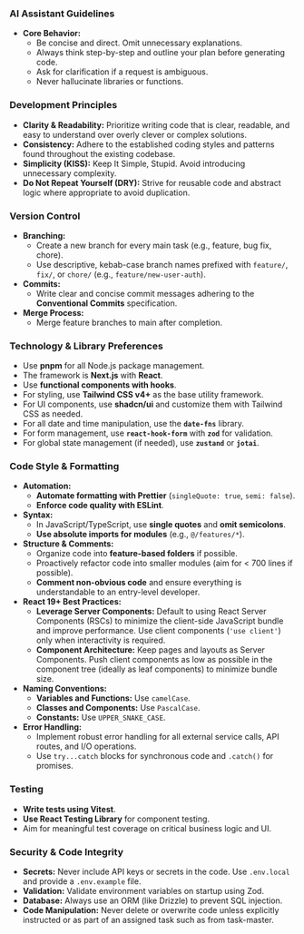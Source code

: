 ### AI Assistant Guidelines

- **Core Behavior:**
  - Be concise and direct. Omit unnecessary explanations.
  - Always think step-by-step and outline your plan before generating code.
  - Ask for clarification if a request is ambiguous.
  - Never hallucinate libraries or functions.

### Development Principles

- **Clarity & Readability:** Prioritize writing code that is clear, readable, and easy to understand over overly clever or complex solutions.
- **Consistency:** Adhere to the established coding styles and patterns found throughout the existing codebase.
- **Simplicity (KISS):** Keep It Simple, Stupid. Avoid introducing unnecessary complexity.
- **Do Not Repeat Yourself (DRY):** Strive for reusable code and abstract logic where appropriate to avoid duplication.

### Version Control

- **Branching:**
  - Create a new branch for every main task (e.g., feature, bug fix, chore).
  - Use descriptive, kebab-case branch names prefixed with `feature/`, `fix/`, or `chore/` (e.g., `feature/new-user-auth`).
- **Commits:**
  - Write clear and concise commit messages adhering to the **Conventional Commits** specification.
- **Merge Process:**
  - Merge feature branches to main after completion.

### Technology & Library Preferences

- Use **pnpm** for all Node.js package management.
- The framework is **Next.js** with **React**.
- Use **functional components with hooks**.
- For styling, use **Tailwind CSS v4+** as the base utility framework.
- For UI components, use **shadcn/ui** and customize them with Tailwind CSS as needed.
- For all date and time manipulation, use the **`date-fns`** library.
- For form management, use **`react-hook-form`** with **`zod`** for validation.
- For global state management (if needed), use **`zustand`** or **`jotai`**.

### Code Style & Formatting

- **Automation:**
  - **Automate formatting with Prettier** (`singleQuote: true`, `semi: false`).
  - **Enforce code quality with ESLint**.
- **Syntax:**
  - In JavaScript/TypeScript, use **single quotes** and **omit semicolons**.
  - **Use absolute imports for modules** (e.g., `@/features/*`).
- **Structure & Comments:**
  - Organize code into **feature-based folders** if possible.
  - Proactively refactor code into smaller modules (aim for < 700 lines if possible).
  - **Comment non-obvious code** and ensure everything is understandable to an entry-level developer.
- **React 19+ Best Practices:**
  - **Leverage Server Components:** Default to using React Server Components (RSCs) to minimize the client-side JavaScript bundle and improve performance. Use client components (`'use client'`) only when interactivity is required.
  - **Component Architecture:** Keep pages and layouts as Server Components. Push client components as low as possible in the component tree (ideally as leaf components) to minimize bundle size.
- **Naming Conventions:**
  - **Variables and Functions:** Use `camelCase`.
  - **Classes and Components:** Use `PascalCase`.
  - **Constants:** Use `UPPER_SNAKE_CASE`.
- **Error Handling:**
  - Implement robust error handling for all external service calls, API routes, and I/O operations.
  - Use `try...catch` blocks for synchronous code and `.catch()` for promises.

### Testing

- **Write tests using Vitest**.
- **Use React Testing Library** for component testing.
- Aim for meaningful test coverage on critical business logic and UI.

### Security & Code Integrity

- **Secrets:** Never include API keys or secrets in the code. Use `.env.local` and provide a `.env.example` file.
- **Validation:** Validate environment variables on startup using Zod.
- **Database:** Always use an ORM (like Drizzle) to prevent SQL injection.
- **Code Manipulation:** Never delete or overwrite code unless explicitly instructed or as part of an assigned task such as from task-master.
